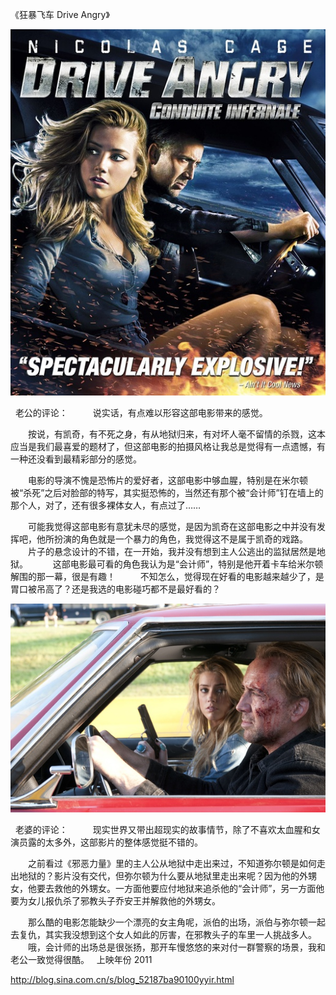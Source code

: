 《狂暴飞车 Drive Angry》

			
![](./img/52187ba9tb4d3c1b9fdeb&690.jpg)

 
老公的评论：
 
　　说实话，有点难以形容这部电影带来的感觉。
 

　　按说，有凯奇，有不死之身，有从地狱归来，有对坏人毫不留情的杀戮，这本应当是我们最喜爱的题材了，但这部电影的拍摄风格让我总是觉得有一点遗憾，有一种还没看到最精彩部分的感觉。
 

　　电影的导演不愧是恐怖片的爱好者，这部电影中够血腥，特别是在米尔顿被“杀死”之后对脸部的特写，其实挺恐怖的，当然还有那个被“会计师”钉在墙上的那个人，对了，还有很多裸体女人，有点过了……
 

　　可能我觉得这部电影有意犹未尽的感觉，是因为凯奇在这部电影之中并没有发挥吧，他所扮演的角色就是一个暴力的角色，我觉得这不是属于凯奇的戏路。
 
　　片子的悬念设计的不错，在一开始，我并没有想到主人公逃出的监狱居然是地狱。
 
　　这部电影最可看的角色我认为是“会计师”，特别是他开着卡车给米尔顿解围的那一幕，很是有趣！
 
　　不知怎么，觉得现在好看的电影越来越少了，是胃口被吊高了？还是我选的电影碰巧都不是最好看的？

![](./img/52187ba9tb4d3c50441e1&690.jpg)

 
老婆的评论：
 
　　现实世界又带出超现实的故事情节，除了不喜欢太血腥和女演员露的太多外，这部影片的整体感觉挺不错的。
 

　　之前看过《邪恶力量》里的主人公从地狱中走出来过，不知道弥尔顿是如何走出地狱的？影片没有交代，但弥尔顿为什么要从地狱里走出来呢？因为他的外甥女，他要去救他的外甥女。一方面他要应付地狱来追杀他的“会计师”，另一方面他要为女儿报仇杀了邪教头子乔安王并解救他的外甥女。
 

　　那么酷的电影怎能缺少一个漂亮的女主角呢，派伯的出场，派伯与弥尔顿一起去复仇，其实我没想到这个女人如此的厉害，在邪教头子的车里一人挑战多人。
 
　　哦，会计师的出场总是很张扬，那开车慢悠悠的来对付一群警察的场景，我和老公一致觉得很酷。
 
上映年份
2011							
		
http://blog.sina.com.cn/s/blog_52187ba90100yyir.html
